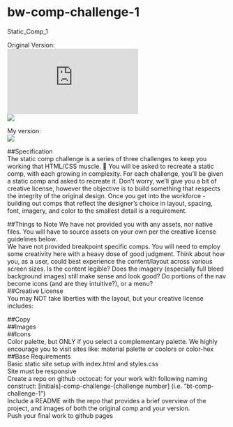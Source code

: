 # bw-comp-challenge-1
Static_Comp_1



Original Version:
<br>
![alt-text](http://frontend.turing.io/projects/m1-static-comp-1.html)
<br>
<img src="http://frontend.turing.io/assets/images/static-comp-challenge-1.jpg">


My version:
<br>
<img src="https://brianw11.github.io/bw-comp-challenge-1/">




##Specification
<br>
The static comp challenge is a series of three challenges to keep you working that HTML/CSS muscle. :muscle: You will be asked to recreate a static comp, with each growing in complexity. For each challenge, you’ll be given a static comp and asked to recreate it. Don’t worry, we’ll give you a bit of creative license, however the objective is to build something that respects the integrity of the original design. Once you get into the workforce - building out comps that reflect the designer’s choice in layout, spacing, font, imagery, and color to the smallest detail is a requirement.



##Things to Note
We have not provided you with any assets, nor native files. You will have to source assets on your own per the creative license guidelines below.
<br>
We have not provided breakpoint specific comps. You will need to employ some creativity here with a heavy dose of good judgment. Think about how you, as a user, could best experience the content/layout across various screen sizes. Is the content legible? Does the imagery (especially full bleed background images) still make sense and look good? Do portions of the nav become icons (and are they intuitive?), or a menu?
<br>
##Creative License
<br>
You may NOT take liberties with the layout, but your creative license includes:



##Copy
<br>
##Images
<br>
##Icons
<br>
Color palette, but ONLY if you select a complementary palette. We highly encourage you to visit sites like: material palette or coolors or color-hex
<br>
##Base Requirements
<br>
Basic static site setup with index.html and styles.css
<br>
Site must be responsive
<br>
Create a repo on github :octocat: for your work with following naming construct: [initials]-comp-challenge-[challenge number] (i.e. “bt-comp-challenge-1”)
<br>
Include a README with the repo that provides a brief overview of the project, and images of both the original comp and your version.
<br>
Push your final work to github pages
